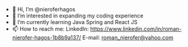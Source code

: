 - 👋 Hi, I’m @nieroferhagos
- 👀 I’m interested in expanding my coding experience
- 🌱 I’m currently learning Java Spring and React JS
- 📫 How to reach me:
  LinkedIn: https://www.linkedin.com/in/roman-nierofer-hagos-1b8b9a137/
  E-mail: roman_nierofer@yahoo.com

<!---
nieroferhagos/nieroferhagos is a ✨ special ✨ repository because its `README.md` (this file) appears on your GitHub profile.
You can click the Preview link to take a look at your changes.
--->
